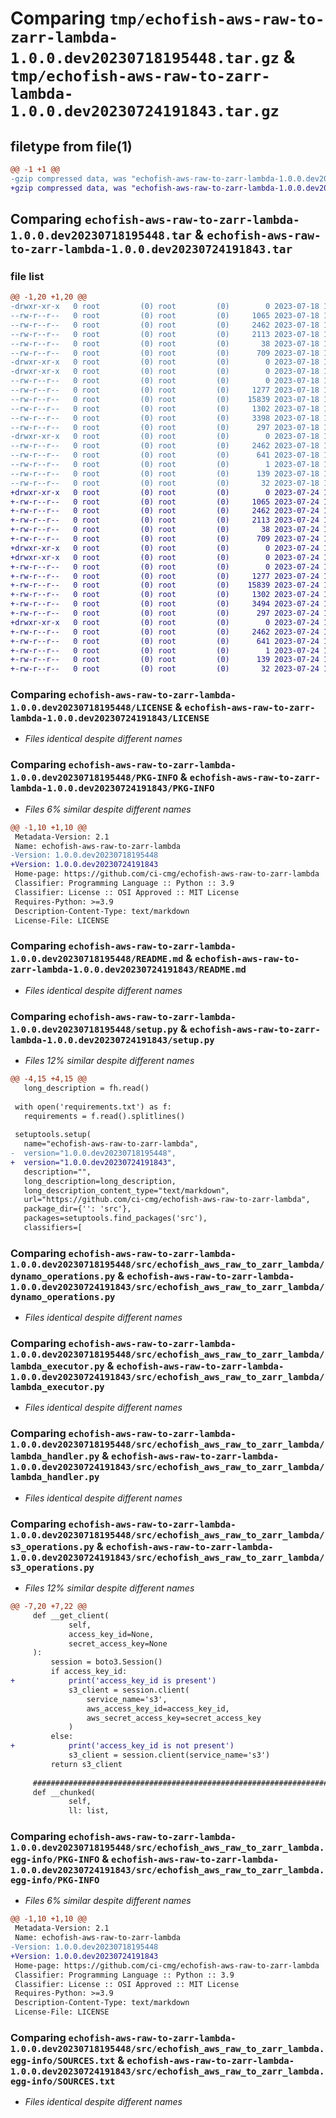 # Comparing `tmp/echofish-aws-raw-to-zarr-lambda-1.0.0.dev20230718195448.tar.gz` & `tmp/echofish-aws-raw-to-zarr-lambda-1.0.0.dev20230724191843.tar.gz`

## filetype from file(1)

```diff
@@ -1 +1 @@
-gzip compressed data, was "echofish-aws-raw-to-zarr-lambda-1.0.0.dev20230718195448.tar", last modified: Tue Jul 18 19:55:52 2023, max compression
+gzip compressed data, was "echofish-aws-raw-to-zarr-lambda-1.0.0.dev20230724191843.tar", last modified: Mon Jul 24 19:19:47 2023, max compression
```

## Comparing `echofish-aws-raw-to-zarr-lambda-1.0.0.dev20230718195448.tar` & `echofish-aws-raw-to-zarr-lambda-1.0.0.dev20230724191843.tar`

### file list

```diff
@@ -1,20 +1,20 @@
-drwxr-xr-x   0 root         (0) root         (0)        0 2023-07-18 19:55:52.623814 echofish-aws-raw-to-zarr-lambda-1.0.0.dev20230718195448/
--rw-r--r--   0 root         (0) root         (0)     1065 2023-07-18 19:54:43.000000 echofish-aws-raw-to-zarr-lambda-1.0.0.dev20230718195448/LICENSE
--rw-r--r--   0 root         (0) root         (0)     2462 2023-07-18 19:55:52.623814 echofish-aws-raw-to-zarr-lambda-1.0.0.dev20230718195448/PKG-INFO
--rw-r--r--   0 root         (0) root         (0)     2113 2023-07-18 19:54:43.000000 echofish-aws-raw-to-zarr-lambda-1.0.0.dev20230718195448/README.md
--rw-r--r--   0 root         (0) root         (0)       38 2023-07-18 19:55:52.623814 echofish-aws-raw-to-zarr-lambda-1.0.0.dev20230718195448/setup.cfg
--rw-r--r--   0 root         (0) root         (0)      709 2023-07-18 19:55:48.000000 echofish-aws-raw-to-zarr-lambda-1.0.0.dev20230718195448/setup.py
-drwxr-xr-x   0 root         (0) root         (0)        0 2023-07-18 19:55:52.619814 echofish-aws-raw-to-zarr-lambda-1.0.0.dev20230718195448/src/
-drwxr-xr-x   0 root         (0) root         (0)        0 2023-07-18 19:55:52.623814 echofish-aws-raw-to-zarr-lambda-1.0.0.dev20230718195448/src/echofish_aws_raw_to_zarr_lambda/
--rw-r--r--   0 root         (0) root         (0)        0 2023-07-18 19:54:43.000000 echofish-aws-raw-to-zarr-lambda-1.0.0.dev20230718195448/src/echofish_aws_raw_to_zarr_lambda/__init__.py
--rw-r--r--   0 root         (0) root         (0)     1277 2023-07-18 19:54:43.000000 echofish-aws-raw-to-zarr-lambda-1.0.0.dev20230718195448/src/echofish_aws_raw_to_zarr_lambda/dynamo_operations.py
--rw-r--r--   0 root         (0) root         (0)    15839 2023-07-18 19:54:43.000000 echofish-aws-raw-to-zarr-lambda-1.0.0.dev20230718195448/src/echofish_aws_raw_to_zarr_lambda/lambda_executor.py
--rw-r--r--   0 root         (0) root         (0)     1302 2023-07-18 19:54:43.000000 echofish-aws-raw-to-zarr-lambda-1.0.0.dev20230718195448/src/echofish_aws_raw_to_zarr_lambda/lambda_handler.py
--rw-r--r--   0 root         (0) root         (0)     3398 2023-07-18 19:54:43.000000 echofish-aws-raw-to-zarr-lambda-1.0.0.dev20230718195448/src/echofish_aws_raw_to_zarr_lambda/s3_operations.py
--rw-r--r--   0 root         (0) root         (0)      297 2023-07-18 19:54:43.000000 echofish-aws-raw-to-zarr-lambda-1.0.0.dev20230718195448/src/echofish_aws_raw_to_zarr_lambda/sns_operations.py
-drwxr-xr-x   0 root         (0) root         (0)        0 2023-07-18 19:55:52.623814 echofish-aws-raw-to-zarr-lambda-1.0.0.dev20230718195448/src/echofish_aws_raw_to_zarr_lambda.egg-info/
--rw-r--r--   0 root         (0) root         (0)     2462 2023-07-18 19:55:52.000000 echofish-aws-raw-to-zarr-lambda-1.0.0.dev20230718195448/src/echofish_aws_raw_to_zarr_lambda.egg-info/PKG-INFO
--rw-r--r--   0 root         (0) root         (0)      641 2023-07-18 19:55:52.000000 echofish-aws-raw-to-zarr-lambda-1.0.0.dev20230718195448/src/echofish_aws_raw_to_zarr_lambda.egg-info/SOURCES.txt
--rw-r--r--   0 root         (0) root         (0)        1 2023-07-18 19:55:52.000000 echofish-aws-raw-to-zarr-lambda-1.0.0.dev20230718195448/src/echofish_aws_raw_to_zarr_lambda.egg-info/dependency_links.txt
--rw-r--r--   0 root         (0) root         (0)      139 2023-07-18 19:55:52.000000 echofish-aws-raw-to-zarr-lambda-1.0.0.dev20230718195448/src/echofish_aws_raw_to_zarr_lambda.egg-info/requires.txt
--rw-r--r--   0 root         (0) root         (0)       32 2023-07-18 19:55:52.000000 echofish-aws-raw-to-zarr-lambda-1.0.0.dev20230718195448/src/echofish_aws_raw_to_zarr_lambda.egg-info/top_level.txt
+drwxr-xr-x   0 root         (0) root         (0)        0 2023-07-24 19:19:47.392298 echofish-aws-raw-to-zarr-lambda-1.0.0.dev20230724191843/
+-rw-r--r--   0 root         (0) root         (0)     1065 2023-07-24 19:18:38.000000 echofish-aws-raw-to-zarr-lambda-1.0.0.dev20230724191843/LICENSE
+-rw-r--r--   0 root         (0) root         (0)     2462 2023-07-24 19:19:47.392298 echofish-aws-raw-to-zarr-lambda-1.0.0.dev20230724191843/PKG-INFO
+-rw-r--r--   0 root         (0) root         (0)     2113 2023-07-24 19:18:38.000000 echofish-aws-raw-to-zarr-lambda-1.0.0.dev20230724191843/README.md
+-rw-r--r--   0 root         (0) root         (0)       38 2023-07-24 19:19:47.392298 echofish-aws-raw-to-zarr-lambda-1.0.0.dev20230724191843/setup.cfg
+-rw-r--r--   0 root         (0) root         (0)      709 2023-07-24 19:19:42.000000 echofish-aws-raw-to-zarr-lambda-1.0.0.dev20230724191843/setup.py
+drwxr-xr-x   0 root         (0) root         (0)        0 2023-07-24 19:19:47.388298 echofish-aws-raw-to-zarr-lambda-1.0.0.dev20230724191843/src/
+drwxr-xr-x   0 root         (0) root         (0)        0 2023-07-24 19:19:47.388298 echofish-aws-raw-to-zarr-lambda-1.0.0.dev20230724191843/src/echofish_aws_raw_to_zarr_lambda/
+-rw-r--r--   0 root         (0) root         (0)        0 2023-07-24 19:18:38.000000 echofish-aws-raw-to-zarr-lambda-1.0.0.dev20230724191843/src/echofish_aws_raw_to_zarr_lambda/__init__.py
+-rw-r--r--   0 root         (0) root         (0)     1277 2023-07-24 19:18:38.000000 echofish-aws-raw-to-zarr-lambda-1.0.0.dev20230724191843/src/echofish_aws_raw_to_zarr_lambda/dynamo_operations.py
+-rw-r--r--   0 root         (0) root         (0)    15839 2023-07-24 19:18:38.000000 echofish-aws-raw-to-zarr-lambda-1.0.0.dev20230724191843/src/echofish_aws_raw_to_zarr_lambda/lambda_executor.py
+-rw-r--r--   0 root         (0) root         (0)     1302 2023-07-24 19:18:38.000000 echofish-aws-raw-to-zarr-lambda-1.0.0.dev20230724191843/src/echofish_aws_raw_to_zarr_lambda/lambda_handler.py
+-rw-r--r--   0 root         (0) root         (0)     3494 2023-07-24 19:18:38.000000 echofish-aws-raw-to-zarr-lambda-1.0.0.dev20230724191843/src/echofish_aws_raw_to_zarr_lambda/s3_operations.py
+-rw-r--r--   0 root         (0) root         (0)      297 2023-07-24 19:18:38.000000 echofish-aws-raw-to-zarr-lambda-1.0.0.dev20230724191843/src/echofish_aws_raw_to_zarr_lambda/sns_operations.py
+drwxr-xr-x   0 root         (0) root         (0)        0 2023-07-24 19:19:47.392298 echofish-aws-raw-to-zarr-lambda-1.0.0.dev20230724191843/src/echofish_aws_raw_to_zarr_lambda.egg-info/
+-rw-r--r--   0 root         (0) root         (0)     2462 2023-07-24 19:19:47.000000 echofish-aws-raw-to-zarr-lambda-1.0.0.dev20230724191843/src/echofish_aws_raw_to_zarr_lambda.egg-info/PKG-INFO
+-rw-r--r--   0 root         (0) root         (0)      641 2023-07-24 19:19:47.000000 echofish-aws-raw-to-zarr-lambda-1.0.0.dev20230724191843/src/echofish_aws_raw_to_zarr_lambda.egg-info/SOURCES.txt
+-rw-r--r--   0 root         (0) root         (0)        1 2023-07-24 19:19:47.000000 echofish-aws-raw-to-zarr-lambda-1.0.0.dev20230724191843/src/echofish_aws_raw_to_zarr_lambda.egg-info/dependency_links.txt
+-rw-r--r--   0 root         (0) root         (0)      139 2023-07-24 19:19:47.000000 echofish-aws-raw-to-zarr-lambda-1.0.0.dev20230724191843/src/echofish_aws_raw_to_zarr_lambda.egg-info/requires.txt
+-rw-r--r--   0 root         (0) root         (0)       32 2023-07-24 19:19:47.000000 echofish-aws-raw-to-zarr-lambda-1.0.0.dev20230724191843/src/echofish_aws_raw_to_zarr_lambda.egg-info/top_level.txt
```

### Comparing `echofish-aws-raw-to-zarr-lambda-1.0.0.dev20230718195448/LICENSE` & `echofish-aws-raw-to-zarr-lambda-1.0.0.dev20230724191843/LICENSE`

 * *Files identical despite different names*

### Comparing `echofish-aws-raw-to-zarr-lambda-1.0.0.dev20230718195448/PKG-INFO` & `echofish-aws-raw-to-zarr-lambda-1.0.0.dev20230724191843/PKG-INFO`

 * *Files 6% similar despite different names*

```diff
@@ -1,10 +1,10 @@
 Metadata-Version: 2.1
 Name: echofish-aws-raw-to-zarr-lambda
-Version: 1.0.0.dev20230718195448
+Version: 1.0.0.dev20230724191843
 Home-page: https://github.com/ci-cmg/echofish-aws-raw-to-zarr-lambda
 Classifier: Programming Language :: Python :: 3.9
 Classifier: License :: OSI Approved :: MIT License
 Requires-Python: >=3.9
 Description-Content-Type: text/markdown
 License-File: LICENSE
```

### Comparing `echofish-aws-raw-to-zarr-lambda-1.0.0.dev20230718195448/README.md` & `echofish-aws-raw-to-zarr-lambda-1.0.0.dev20230724191843/README.md`

 * *Files identical despite different names*

### Comparing `echofish-aws-raw-to-zarr-lambda-1.0.0.dev20230718195448/setup.py` & `echofish-aws-raw-to-zarr-lambda-1.0.0.dev20230724191843/setup.py`

 * *Files 12% similar despite different names*

```diff
@@ -4,15 +4,15 @@
   long_description = fh.read()
 
 with open('requirements.txt') as f:
   requirements = f.read().splitlines()
 
 setuptools.setup(
   name="echofish-aws-raw-to-zarr-lambda",
-  version="1.0.0.dev20230718195448",
+  version="1.0.0.dev20230724191843",
   description="",
   long_description=long_description,
   long_description_content_type="text/markdown",
   url="https://github.com/ci-cmg/echofish-aws-raw-to-zarr-lambda",
   package_dir={'': 'src'},
   packages=setuptools.find_packages('src'),
   classifiers=[
```

### Comparing `echofish-aws-raw-to-zarr-lambda-1.0.0.dev20230718195448/src/echofish_aws_raw_to_zarr_lambda/dynamo_operations.py` & `echofish-aws-raw-to-zarr-lambda-1.0.0.dev20230724191843/src/echofish_aws_raw_to_zarr_lambda/dynamo_operations.py`

 * *Files identical despite different names*

### Comparing `echofish-aws-raw-to-zarr-lambda-1.0.0.dev20230718195448/src/echofish_aws_raw_to_zarr_lambda/lambda_executor.py` & `echofish-aws-raw-to-zarr-lambda-1.0.0.dev20230724191843/src/echofish_aws_raw_to_zarr_lambda/lambda_executor.py`

 * *Files identical despite different names*

### Comparing `echofish-aws-raw-to-zarr-lambda-1.0.0.dev20230718195448/src/echofish_aws_raw_to_zarr_lambda/lambda_handler.py` & `echofish-aws-raw-to-zarr-lambda-1.0.0.dev20230724191843/src/echofish_aws_raw_to_zarr_lambda/lambda_handler.py`

 * *Files identical despite different names*

### Comparing `echofish-aws-raw-to-zarr-lambda-1.0.0.dev20230718195448/src/echofish_aws_raw_to_zarr_lambda/s3_operations.py` & `echofish-aws-raw-to-zarr-lambda-1.0.0.dev20230724191843/src/echofish_aws_raw_to_zarr_lambda/s3_operations.py`

 * *Files 12% similar despite different names*

```diff
@@ -7,20 +7,22 @@
     def __get_client(
             self,
             access_key_id=None,
             secret_access_key=None
     ):
         session = boto3.Session()
         if access_key_id:
+            print('access_key_id is present')
             s3_client = session.client(
                 service_name='s3',
                 aws_access_key_id=access_key_id,
                 aws_secret_access_key=secret_access_key
             )
         else:
+            print('access_key_id is not present')
             s3_client = session.client(service_name='s3')
         return s3_client
 
     #####################################################################
     def __chunked(
             self,
             ll: list,
```

### Comparing `echofish-aws-raw-to-zarr-lambda-1.0.0.dev20230718195448/src/echofish_aws_raw_to_zarr_lambda.egg-info/PKG-INFO` & `echofish-aws-raw-to-zarr-lambda-1.0.0.dev20230724191843/src/echofish_aws_raw_to_zarr_lambda.egg-info/PKG-INFO`

 * *Files 6% similar despite different names*

```diff
@@ -1,10 +1,10 @@
 Metadata-Version: 2.1
 Name: echofish-aws-raw-to-zarr-lambda
-Version: 1.0.0.dev20230718195448
+Version: 1.0.0.dev20230724191843
 Home-page: https://github.com/ci-cmg/echofish-aws-raw-to-zarr-lambda
 Classifier: Programming Language :: Python :: 3.9
 Classifier: License :: OSI Approved :: MIT License
 Requires-Python: >=3.9
 Description-Content-Type: text/markdown
 License-File: LICENSE
```

### Comparing `echofish-aws-raw-to-zarr-lambda-1.0.0.dev20230718195448/src/echofish_aws_raw_to_zarr_lambda.egg-info/SOURCES.txt` & `echofish-aws-raw-to-zarr-lambda-1.0.0.dev20230724191843/src/echofish_aws_raw_to_zarr_lambda.egg-info/SOURCES.txt`

 * *Files identical despite different names*


